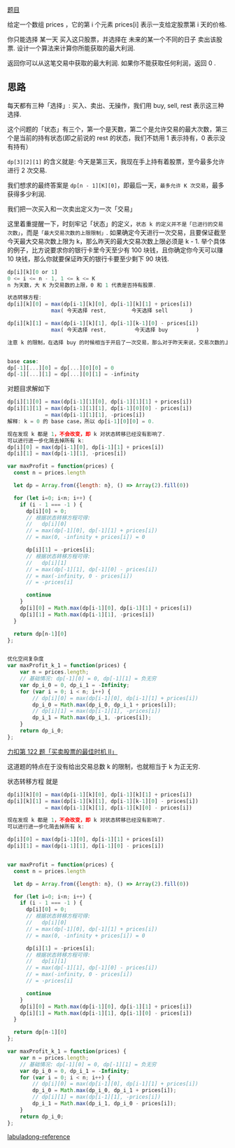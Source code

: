 [题目](https://leetcode.cn/problems/best-time-to-buy-and-sell-stock/description/)

给定一个数组 prices ，它的第 i 个元素 prices[i] 表示一支给定股票第 i 天的价格. 

你只能选择 某一天 买入这只股票，并选择在 未来的某一个不同的日子 卖出该股票. 设计一个算法来计算你所能获取的最大利润. 

返回你可以从这笔交易中获取的最大利润. 如果你不能获取任何利润，返回 0 . 

## 思路
每天都有三种「选择」: 买入、卖出、无操作，我们用 buy, sell, rest 表示这三种选择. 

这个问题的「状态」有三个，第一个是天数，第二个是允许交易的最大次数，第三个是当前的持有状态(即之前说的 rest 的状态，我们不妨用 1 表示持有，0 表示没有持有）

`dp[3][2][1]` 的含义就是: 今天是第三天，我现在手上持有着股票，至今最多允许进行 2 次交易. 

我们想求的最终答案是 `dp[n - 1][K][0]`，即最后一天，`最多允许 K 次交易`，最多获得多少利润. 

我们把一次买入和一次卖出定义为一次「交易」

这里着重提醒一下，时刻牢记「状态」的定义，`状态 k 的定义并不是「已进行的交易次数」`，而是`「最大交易次数的上限限制」`. 如果确定今天进行一次交易，且要保证截至今天最大交易次数上限为 k，那么昨天的最大交易次数上限必须是 k - 1. 举个具体的例子，比方说要求你的银行卡里今天至少有 100 块钱，且你确定你今天可以赚 10 块钱，那么你就要保证昨天的银行卡要至少剩下 90 块钱. 

```js
dp[i][k][0 or 1]
0 <= i <= n - 1, 1 <= k <= K
n 为天数，大 K 为交易数的上限，0 和 1 代表是否持有股票. 

状态转移方程: 
dp[i][k][0] = max(dp[i-1][k][0], dp[i-1][k][1] + prices[i])
              max( 今天选择 rest,        今天选择 sell       )

dp[i][k][1] = max(dp[i-1][k][1], dp[i-1][k-1][0] - prices[i])
              max( 今天选择 rest,         今天选择 buy         )

注意 k 的限制，在选择 buy 的时候相当于开启了一次交易，那么对于昨天来说，交易次数的上限 k 应该减小 1. 


base case: 
dp[-1][...][0] = dp[...][0][0] = 0
dp[-1][...][1] = dp[...][0][1] = -infinity
```

对题目求解如下
```js
dp[i][1][0] = max(dp[i-1][1][0], dp[i-1][1][1] + prices[i])
dp[i][1][1] = max(dp[i-1][1][1], dp[i-1][0][0] - prices[i]) 
            = max(dp[i-1][1][1], -prices[i])
解释: k = 0 的 base case，所以 dp[i-1][0][0] = 0. 

现在发现 k 都是 1，不会改变，即 k 对状态转移已经没有影响了. 
可以进行进一步化简去掉所有 k: 
dp[i][0] = max(dp[i-1][0], dp[i-1][1] + prices[i])
dp[i][1] = max(dp[i-1][1], -prices[i])

```

```js
var maxProfit = function(prices) {
  const n = prices.length

  let dp = Array.from({length: n}, () => Array(2).fill(0))

  for (let i=0; i<n; i++) {
    if (i - 1 === -1 ) {
      dp[i][0] = 0;
      // 根据状态转移方程可得: 
      //   dp[i][0] 
      // = max(dp[-1][0], dp[-1][1] + prices[i])
      // = max(0, -infinity + prices[i]) = 0

      dp[i][1] = -prices[i];
      // 根据状态转移方程可得: 
      //   dp[i][1] 
      // = max(dp[-1][1], dp[-1][0] - prices[i])
      // = max(-infinity, 0 - prices[i]) 
      // = -prices[i]

      continue
    }
    dp[i][0] = Math.max(dp[i-1][0], dp[i-1][1] + prices[i])
    dp[i][1] = Math.max(dp[i-1][1], -prices[i])
  }

  return dp[n-1][0]
};


优化空间复杂度
var maxProfit_k_1 = function(prices) {
    var n = prices.length;
    // 基础情况: dp[-1][0] = 0, dp[-1][1] = 负无穷
    var dp_i_0 = 0, dp_i_1 = -Infinity;
    for (var i = 0; i < n; i++) {
        // dp[i][0] = max(dp[i-1][0], dp[i-1][1] + prices[i])
        dp_i_0 = Math.max(dp_i_0, dp_i_1 + prices[i]);
        // dp[i][1] = max(dp[i-1][1], -prices[i])
        dp_i_1 = Math.max(dp_i_1, -prices[i]);
    }
    return dp_i_0;
};

```


[力扣第 122 题「买卖股票的最佳时机 II」](https://leetcode.cn/problems/best-time-to-buy-and-sell-stock-ii/)

这道题的特点在于没有给出交易总数 k 的限制，也就相当于 k 为正无穷. 

状态转移方程 就是 
```js
dp[i][k][0] = max(dp[i-1][k][0], dp[i-1][k][1] + prices[i])
dp[i][k][1] = max(dp[i-1][k][1], dp[i-1][k-1][0] - prices[i])
            = max(dp[i-1][k][1], dp[i-1][k][0] - prices[i])

现在发现 k 都是 1，不会改变，即 k 对状态转移已经没有影响了. 
可以进行进一步化简去掉所有 k: 

dp[i][0] = max(dp[i-1][0], dp[i-1][1] + prices[i])
dp[i][1] = max(dp[i-1][1], dp[i-1][0] - prices[i])


var maxProfit = function(prices) {
  const n = prices.length

  let dp = Array.from({length: n}, () => Array(2).fill(0))

  for (let i=0; i<n; i++) {
    if (i - 1 === -1 ) {
      dp[i][0] = 0;
      // 根据状态转移方程可得: 
      //   dp[i][0] 
      // = max(dp[-1][0], dp[-1][1] + prices[i])
      // = max(0, -infinity + prices[i]) = 0

      dp[i][1] = -prices[i];
      // 根据状态转移方程可得: 
      //   dp[i][1] 
      // = max(dp[-1][1], dp[-1][0] - prices[i])
      // = max(-infinity, 0 - prices[i]) 
      // = -prices[i]

      continue
    }
    dp[i][0] = Math.max(dp[i-1][0], dp[i-1][1] + prices[i])
    dp[i][1] = Math.max(dp[i-1][1], dp[i-1][0] - prices[i])
  }

  return dp[n-1][0]
};

var maxProfit_k_1 = function(prices) {
    var n = prices.length;
    // 基础情况: dp[-1][0] = 0, dp[-1][1] = 负无穷
    var dp_i_0 = 0, dp_i_1 = -Infinity;
    for (var i = 0; i < n; i++) {
        // dp[i][0] = max(dp[i-1][0], dp[i-1][1] + prices[i])
        dp_i_0 = Math.max(dp_i_0, dp_i_1 + prices[i]);
        // dp[i][1] = max(dp[i-1][1], -prices[i])
        dp_i_1 = Math.max(dp_i_1, dp_i_0 - prices[i]);
    }
    return dp_i_0;
};
```


[labuladong-reference](https://labuladong.online/algo/di-er-zhan-a01c6/yong-dong--63ceb/yi-ge-fang-3b01b/)